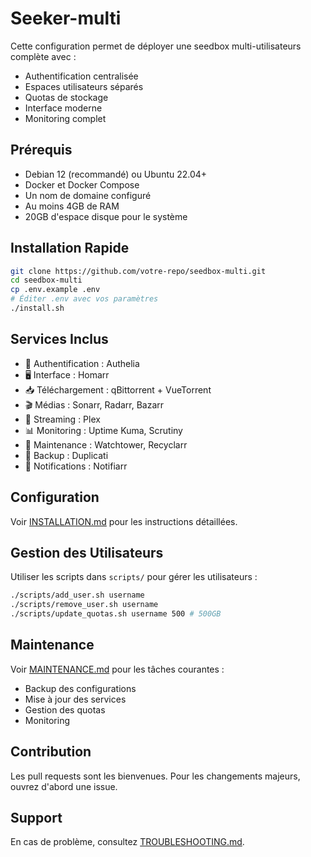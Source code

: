 # Seeker-multi
Cette configuration permet de déployer une seedbox multi-utilisateurs complète avec :
- Authentification centralisée
- Espaces utilisateurs séparés
- Quotas de stockage
- Interface moderne
- Monitoring complet

## Prérequis
- Debian 12 (recommandé) ou Ubuntu 22.04+
- Docker et Docker Compose
- Un nom de domaine configuré
- Au moins 4GB de RAM
- 20GB d'espace disque pour le système

## Installation Rapide

```bash
git clone https://github.com/votre-repo/seedbox-multi.git
cd seedbox-multi
cp .env.example .env
# Éditer .env avec vos paramètres
./install.sh
```

## Services Inclus
- 🔐 Authentification : Authelia
- 🖥️ Interface : Homarr
- 📥 Téléchargement : qBittorrent + VueTorrent
- 🎬 Médias : Sonarr, Radarr, Bazarr
- 🎥 Streaming : Plex
- 📊 Monitoring : Uptime Kuma, Scrutiny
- 🔄 Maintenance : Watchtower, Recyclarr
- 💾 Backup : Duplicati
- 📢 Notifications : Notifiarr

## Configuration

Voir [INSTALLATION.md](docs/INSTALLATION.md) pour les instructions détaillées.

## Gestion des Utilisateurs

Utiliser les scripts dans `scripts/` pour gérer les utilisateurs :
```bash
./scripts/add_user.sh username
./scripts/remove_user.sh username
./scripts/update_quotas.sh username 500 # 500GB
```

## Maintenance

Voir [MAINTENANCE.md](docs/MAINTENANCE.md) pour les tâches courantes :
- Backup des configurations
- Mise à jour des services
- Gestion des quotas
- Monitoring

## Contribution

Les pull requests sont les bienvenues. Pour les changements majeurs, ouvrez d'abord une issue.

## Support

En cas de problème, consultez [TROUBLESHOOTING.md](docs/TROUBLESHOOTING.md).
